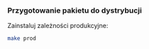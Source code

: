### Przygotowanie pakietu do dystrybucji

Zainstaluj zależności produkcyjne:

```bash
make prod
```
